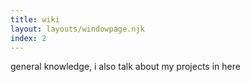 ```yaml
---
title: wiki
layout: layouts/windowpage.njk
index: 2
---
```


general knowledge, i also talk about my projects in here

